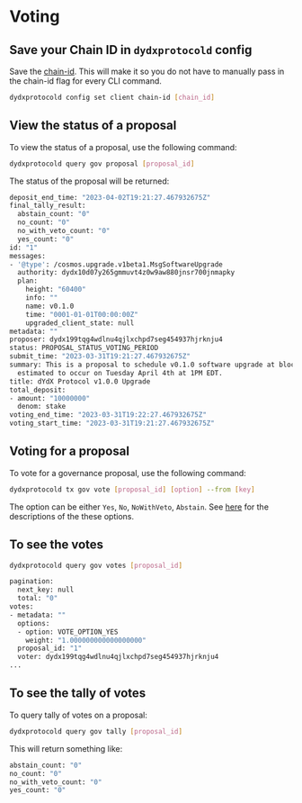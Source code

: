 # Voting

## Save your Chain ID in `dydxprotocold` config

Save the [chain-id](../infrastructure_providers-network/network_constants.mdx#chain-id). This will make it so you do not have to manually pass in the chain-id flag for every CLI command.

```bash
dydxprotocold config set client chain-id [chain_id]
```

## View the status of a proposal

To view the status of a proposal, use the following command:

```bash
dydxprotocold query gov proposal [proposal_id]
```

The status of the proposal will be returned:

```bash
deposit_end_time: "2023-04-02T19:21:27.467932675Z"
final_tally_result:
  abstain_count: "0"
  no_count: "0"
  no_with_veto_count: "0"
  yes_count: "0"
id: "1"
messages:
- '@type': /cosmos.upgrade.v1beta1.MsgSoftwareUpgrade
  authority: dydx10d07y265gmmuvt4z0w9aw880jnsr700jnmapky
  plan:
    height: "60400"
    info: ""
    name: v0.1.0
    time: "0001-01-01T00:00:00Z"
    upgraded_client_state: null
metadata: ""
proposer: dydx199tqg4wdlnu4qjlxchpd7seg454937hjrknju4
status: PROPOSAL_STATUS_VOTING_PERIOD
submit_time: "2023-03-31T19:21:27.467932675Z"
summary: This is a proposal to schedule v0.1.0 software upgrade at block height 60400,
  estimated to occur on Tuesday April 4th at 1PM EDT.
title: dYdX Protocol v1.0.0 Upgrade
total_deposit:
- amount: "10000000"
  denom: stake
voting_end_time: "2023-03-31T19:22:27.467932675Z"
voting_start_time: "2023-03-31T19:21:27.467932675Z"
```

## Voting for a proposal

To vote for a governance proposal, use the following command:

```bash
dydxprotocold tx gov vote [proposal_id] [option] --from [key]
```

The option can be either `Yes`, `No`, `NoWithVeto`, `Abstain`. See [here](https://docs.cosmos.network/v0.47/modules/gov#option-set) for the descriptions of the these options.

## To see the votes

```bash
dydxprotocold query gov votes [proposal_id]
```

```bash
pagination:
  next_key: null
  total: "0"
votes:
- metadata: ""
  options:
  - option: VOTE_OPTION_YES
    weight: "1.000000000000000000"
  proposal_id: "1"
  voter: dydx199tqg4wdlnu4qjlxchpd7seg454937hjrknju4
...
```

## To see the tally of votes

To query tally of votes on a proposal:

```bash
dydxprotocold query gov tally [proposal_id]
```

This will return something like:

```bash
abstain_count: "0"
no_count: "0"
no_with_veto_count: "0"
yes_count: "0"

```
